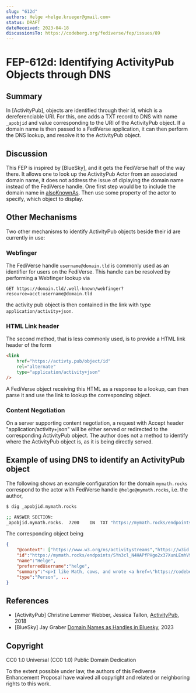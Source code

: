 ```yaml
---
slug: "612d"
authors: Helge <helge.krueger@gmail.com>
status: DRAFT
dateReceived: 2023-04-18
discussionsTo: https://codeberg.org/fediverse/fep/issues/89
---
```

# FEP-612d: Identifying ActivityPub Objects through DNS

## Summary

In [ActivityPub], objects are identified through their id, which is a dereferenciable URI. For this, one adds a TXT record to DNS with name `_apobjid` and value corresponding to the URI of the ActivityPub object. If a domain name is then passed to a FediVerse application, it can then perform the DNS lookup, and resolve it to the ActivityPub object.

## Discussion

This FEP is inspired by [BlueSky], and it gets the FediVerse half of the way there. It allows one to look up the ActivityPub Actor from an associated domain name, it does not address the issue of diplaying the domain name instead of the FediVerse handle. One first step would be to include the domain name in [alsoKnownAs](https://www.w3.org/TR/did-core/#dfn-alsoknownas). Then use some property of the actor to specify, which object to display.

## Other Mechanisms

Two other mechanisms to identify ActivityPub objects beside their id are currently in use:

### Webfinger

The FediVerse handle `username@domain.tld` is commonly used as an identifier for users on the FediVerse. This handle can be resolved by performing a Webfinger lookup via

```http
GET https://domain.tld/.well-known/webfinger?resource=acct:username@domain.tld
```

the activity pub object is then contained in the link with type `application/activity+json`.

### HTML Link header

The second method, that is less commonly used, is to provide a HTML link header of the form

```html
<link
    href="https://activty.pub/object/id"
    rel="alternate"
    type="application/activity+json"
/>
```

A FediVerse object receiving this HTML as a response to a lookup, can then parse it and use the link to lookup the corresponding object.

### Content Negotiation

On a server supporting content negotiation, a request with Accept header "application/activity+json" will be either served or redirected to the corresponding ActivityPub object. The author does not a method to identify where the ActivityPub object is, as it is being directly served.

## Example of using DNS to identify an ActivityPub object

The following shows an example configuration for the domain `mymath.rocks` correspond to the actor with FediVerse handle `@helge@mymath.rocks`, i.e. the author,

```bash
$ dig _apobjid.mymath.rocks

;; ANSWER SECTION:
_apobjid.mymath.rocks.	7200	IN	TXT	"https://mymath.rocks/endpoints/SYn3cl_N4HAPfPHgo2x37XunLEmhV9LnxCggcYwyec0"
```

The corresponding object being

```json
{
    "@context": ["https://www.w3.org/ns/activitystreams","https://w3id.org/security/v1"],
    "id":"https://mymath.rocks/endpoints/SYn3cl_N4HAPfPHgo2x37XunLEmhV9LnxCggcYwyec0",
    "name":"Helge",
    "preferredUsername":"helge",
    "summary":"<p>I like Math, cows, and wrote <a href=\"https://codeberg.org/bovine/bovine/\">bovine</a>.</p>",
    "type":"Person", ...
}
```

## References

- [ActivityPub] Christine Lemmer Webber, Jessica Tallon, [ActivityPub](https://www.w3.org/TR/activitypub/), 2018
- [BlueSky] Jay Graber [Domain Names as Handles in Bluesky](https://blueskyweb.xyz/blog/3-6-2023-domain-names-as-handles-in-bluesky), 2023

## Copyright

CC0 1.0 Universal (CC0 1.0) Public Domain Dedication

To the extent possible under law, the authors of this Fediverse Enhancement Proposal have waived all copyright and related or neighboring rights to this work.
